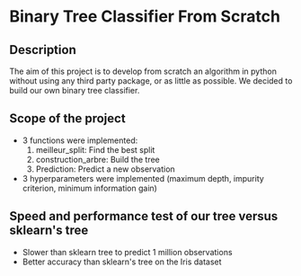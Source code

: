 # Binary Tree Classifier From Scratch

## Description
The aim of this project is to develop from scratch an algorithm in python without using any third party package, or as little as possible. We decided to build our own binary tree classifier.
 
## Scope of the project
* 3 functions were implemented:
    1. meilleur_split: Find the best split
    2. construction_arbre: Build the tree
    3. Prediction: Predict a new observation
* 3 hyperparameters were implemented (maximum depth, impurity criterion, minimum information gain)

## Speed and performance test of our tree versus sklearn's tree
* Slower than sklearn tree to predict 1 million observations
* Better accuracy than sklearn's tree on the Iris dataset
